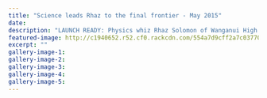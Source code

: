 ```yaml
---
title: "Science leads Rhaz to the final frontier - May 2015"
date: 
description: "LAUNCH READY: Physics whiz Rhaz Solomon of Wanganui High School will gain astronautic experience at Space Camp in America, from Wanganui Chronicle article on 7/5/15..."
featured-image: http://c1940652.r52.cf0.rackcdn.com/554a7d9cff2a7c0377000611/Rhaz-Solomon-Space-Camp-in-America-7.5.15.jpg
excerpt: ""
gallery-image-1: 
gallery-image-2: 
gallery-image-3: 
gallery-image-4: 
gallery-image-5: 
---
```

